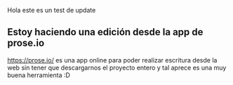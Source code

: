 Hola este es un test de update

## Estoy haciendo una edición desde la app de prose.io
https://prose.io/ es una app online para poder realizar escritura desde la web sin tener que descargarnos el proyecto entero y tal aprece es una muy buena herramienta :D
